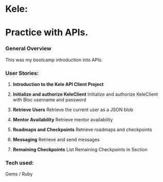 # Kele:

# Practice with APIs.

### General Overview

  This was my bootcamp introduction into APIs.


### User Stories:

1. **Introduction to the Kele API Client Project**

2. **Initialize and authorize KeleClient**
Initialize and authorize KeleClient with Bloc username and password

3. **Retrieve Users**
Retrieve the current user as a JSON blob

4. **Mentor Availability**
Retrieve mentor availability

5. **Roadmaps and Checkpoints**
Retrieve roadmaps and checkpoints

6. **Messaging**
Retrieve and send messages

7. **Remaining Checkpoints**
List Remaining Checkpoints in Section


### Tech used:

  Gems / Ruby

